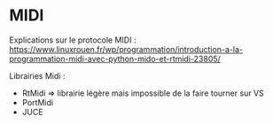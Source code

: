 # MIDI
Explications sur le protocole MIDI :  
https://www.linuxrouen.fr/wp/programmation/introduction-a-la-programmation-midi-avec-python-mido-et-rtmidi-23805/  


Librairies Midi :  
- RtMidi => librairie légère mais impossible de la faire tourner sur VS  
- PortMidi
- JUCE
